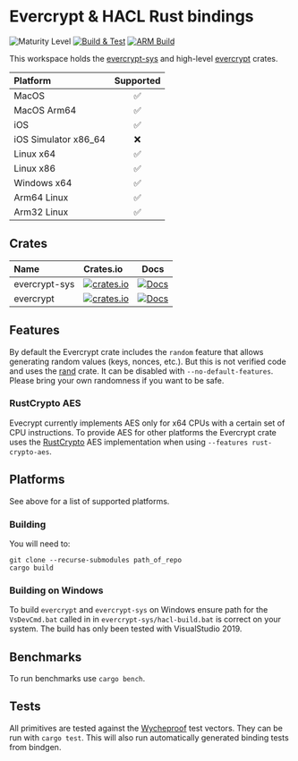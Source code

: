 # Evercrypt & HACL Rust bindings

![Maturity Level][maturity-badge]
[![Build & Test][github-actions-badge]][github-actions-link]
[![ARM Build][drone-badge]][drone-link]

This workspace holds the [evercrypt-sys](evercrypt-sys/) and high-level [evercrypt](evercrypt-rs/) crates.

| Platform             | Supported |
| :------------------- | :-------: |
| MacOS                |    ✅     |
| MacOS Arm64          |    ✅     |
| iOS                  |    ✅     |
| iOS Simulator x86_64 |    ❌     |
| Linux x64            |    ✅     |
| Linux x86            |    ✅     |
| Windows x64          |    ✅     |
| Arm64 Linux          |    ✅     |
| Arm32 Linux          |    ✅     |

## Crates

| Name          | Crates.io                                                                     |                                                Docs                                                 |
| :------------ | :---------------------------------------------------------------------------- | :-------------------------------------------------------------------------------------------------: |
| evercrypt-sys | [![crates.io][evercrypt-crate-badge]](https://crates.io/crates/evercrypt-sys) | [![Docs][docs-main-badge]](https://www.franziskuskiefer.de/evercrypt-rust/evercrypt_sys/index.html) |
| evercrypt     | [![crates.io][evercrypt-sys-crate-badge]](https://crates.io/crates/evercrypt) |   [![Docs][docs-main-badge]](https://www.franziskuskiefer.de/evercrypt-rust/evercrypt/index.html)   |

## Features

By default the Evercrypt crate includes the `random` feature that allows generating random values (keys, nonces, etc.).
But this is not verified code and uses the [rand](https://crates.io/crates/rand) crate. It can be disabled with `--no-default-features`.
Please bring your own randomness if you want to be safe.

### RustCrypto AES

Evecrypt currently implements AES only for x64 CPUs with a certain set of CPU instructions.
To provide AES for other platforms the Evercrypt crate uses the [RustCrypto](https://github.com/RustCrypto/) AES implementation when using `--features rust-crypto-aes`.

## Platforms

See above for a list of supported platforms.

### Building

You will need to:

```
git clone --recurse-submodules path_of_repo
cargo build
```

### Building on Windows

To build `evercrypt` and `evercrypt-sys` on Windows ensure path for the `VsDevCmd.bat`
called in in `evercrypt-sys/hacl-build.bat` is correct on your system.
The build has only been tested with VisualStudio 2019.

## Benchmarks

To run benchmarks use `cargo bench`.

## Tests

All primitives are tested against the [Wycheproof](https://github.com/google/wycheproof) test vectors.
They can be run with `cargo test`.
This will also run automatically generated binding tests from bindgen.

[maturity-badge]: https://img.shields.io/badge/maturity-beta-orange.svg?style=for-the-badge
[github-actions-badge]: https://img.shields.io/github/workflow/status/franziskuskiefer/evercrypt-rust/Build%20&%20Test?label=build%20%26%20tests&logo=github&style=for-the-badge
[github-actions-link]: https://github.com/franziskuskiefer/evercrypt-rust/actions/workflows/evercrypt-rs.yml?query=branch%3Amain
[drone-badge]: https://img.shields.io/drone/build/franziskuskiefer/evercrypt-rust?label=ARM%20BUILD&style=for-the-badge
[drone-link]: https://cloud.drone.io/franziskuskiefer/evercrypt-rust
[evercrypt-crate-badge]: https://img.shields.io/crates/v/evercrypt-sys.svg?style=for-the-badge
[evercrypt-sys-crate-badge]: https://img.shields.io/crates/v/evercrypt.svg?style=for-the-badge
[docs-main-badge]: https://img.shields.io/badge/docs-main-blue.svg?style=for-the-badge

